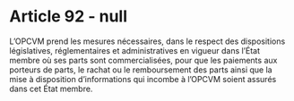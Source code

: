 # Article 92 - null


L’OPCVM prend les mesures nécessaires, dans le respect des dispositions législatives, réglementaires et administratives en vigueur dans l’État membre où ses parts sont commercialisées, pour que les paiements aux porteurs de parts, le rachat ou le remboursement des parts ainsi que la mise à disposition d’informations qui incombe à l’OPCVM soient assurés dans cet État membre.
